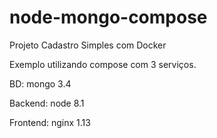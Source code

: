 # node-mongo-compose
Projeto Cadastro Simples com Docker

Exemplo utilizando compose com 3 serviços.

BD: mongo 3.4

Backend: node 8.1

Frontend: nginx 1.13
